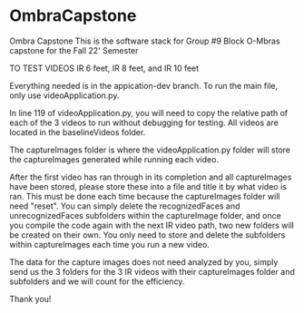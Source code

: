 # OmbraCapstone
Ombra Capstone
This is the software stack for Group #9 Block O-Mbras capstone for the Fall 22' Semester

TO TEST VIDEOS IR 6 feet, IR 8 feet, and IR 10 feet

Everything needed is in the appication-dev branch. To run the main file, only use videoApplication.py. 

In line 119 of videoApplication.py, you will need to copy the relative path of each of the 3 videos to run without debugging for testing. All videos are located in the baselineVideos folder. 

The captureImages folder is where the videoApplication.py folder will store the captureImages generated while running each video. 

After the first video has ran through in its completion and all captureImages have been stored, please store these into a file and title it by what video is ran. This must be done each time because the captureImages folder will need "reset". You can simply delete the recognizedFaces and unrecognizedFaces subfolders within the captureImage folder, and once you compile the code again with the next IR video path, two new folders will be created on their own. You only need to store and delete the subfolders within captureImages each time you run a new video. 

The data for the capture images does not need analyzed by you, simply send us the 3 folders for the 3 IR videos with their captureImages folder and subfolders and we will count for the efficiency. 

Thank you!
